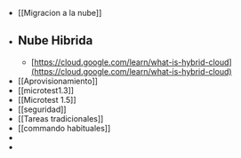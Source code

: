 - [[Migracion a la nube]]
- ## Nube Hibrida
	- [https://cloud.google.com/learn/what-is-hybrid-cloud](https://cloud.google.com/learn/what-is-hybrid-cloud)
- [[Aprovisionamiento]]
- [[microtest1.3]]
- [[Microtest 1.5]]
- [[seguridad]]
- [[Tareas tradicionales]]
- [[commando habituales]]
-
-